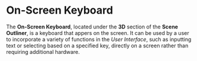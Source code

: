 # On-Screen Keyboard

The **On-Screen Keyboard**, located under the **3D** section of the **Scene Outliner**, is a keyboard that appers on the screen. It can be used by a user to incorporate a variety of functions in the *User Interface*, such as inputting text or selecting based on a specified key, directly on a screen rather than requiring additional hardware.  